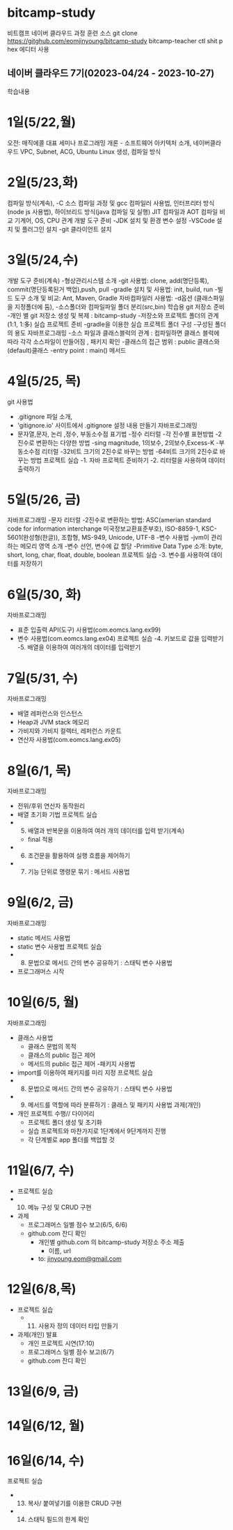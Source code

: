 # bitcamp-study
비트캠프 네이버 클라우드 과정 훈련 소스
git clone https://gitghub.com/eomjinyoung/bitcamp-study bitcamp-teacher
ctl shit p hex 에디터 사용 

## 네이버 클라우드 7기(02023-04/24 - 2023-10-27)
학습내용 

# 1일(5/22,월)
오전: 매직에콜 대표 세미나
프로그래밍 개론 - 소프트웨어 아키텍처 소개, 네이버클라우드 VPC, Subnet, ACG, Ubuntu Linux 생성, 컴파일 방식

# 2일(5/23,화)
컴파일 방식(계속), 
  -C 소스 컴파일 과정 및 gcc 컴파일러 사용법, 
인터프리터 방식(node js 사용법), 
하이브리드 방식(java 컴파일 및 실행)
JIT 컴파일과 AOT 컴파일 비교
기계어, OS, CPU 관계 
개발 도구 준비
  -JDK 설치 및 환경 변수 설정
  -VSCode 설치 및 플러그인 설치 
  -git 클라이언트 설치

# 3일(5/24,수)
개발 도구 준비(계속)
  -형상관리시스템 소개
  -git 사용법: clone, add(명단등록), commit(명단등록된거 백업),push, pull
  -gradle 설치 및 사용법: init, build, run
	-빌드 도구 소개 및 비교: Ant, Maven, Gradle 
자바컴파일러 사용법: 
  -d옵션 (클래스파일을 지정폴더에 둠),
  -소스폴더와 컴파일파일 폴더 분리(src,bin)
학습용 git 저장소 준비
  -개인 별 git 저장소 생성 및 복제 : bitcamp-study
  -저장소와 프로젝트 폴더의 관계(1:1, 1:多)
실습 프로젝트 준비
  -gradle을 이용한 실습 프로젝트 폴더 구성 
  -구성된 폴더의 용도
자바프로그래밍 
  -소스 파일과 클래스블럭의 관계 : 컴파일하면 클래스 블럭에 따라 각각 소스파일이 만들어짐 , 패키지 확인
  -클래스의 접근 범위 : public 클래스와 (default)클래스
  -entry point : main() 메서드 

# 4일(5/25, 목)
git 사용법
  - .gitignore 파일 소개, 
  - 'gitignore.io' 사이트에서 .gitignore 설정 내용 만들기 
자바프로그래밍
  - 문자열,문자, 논리 ,정수, 부동소수점 표기법
  -정수 리터럴
	  -각 진수별 표현방법
	  -2진수로 변환하는 다양한 방법 
		    -sing magnitude, 1의보수, 2의보수,Excess-K
	-부동소수점 리터럴
		-32비트 크기의 2진수로 바꾸는 방법
		-64비트 크기의 2진수로 바꾸는 방법
프로젝트 실습 
  -1. 자바 프로젝트 준비하기
  -2. 리터럴을 사용하여 데이터 출력하기

# 5일(5/26, 금)
자바프로그래밍
  -문자 리터럴
    -2진수로 변환하는 방법: 
    ASC(amerian standard code for information interchange 미국정보교환표준부호),
    ISO-8859-1, KSC-5601(완성형(한글)), 조합형, MS-949, Unicode, UTF-8
  -변수 사용법
    -jvm이 관리하는 메모리 영역 소개
    -변수 선언, 변수에 값 할당
    -Primitive Data Type 소개: byte, short, long, char, float, double, boolean
프로젝트 실습
  -3. 변수를 사용하여 데이터를 저장하기

# 6일(5/30, 화)
자바프로그래밍
  - 표준 입출력 API(도구) 사용법(com.eomcs.lang.ex99)
  - 변수 사용법(com.eomcs.lang.ex04)
프로젝트 실습 
  -4. 키보드로 값을 입력받기
  -5. 배열을 이용하여 여러개의 데이터를 입력받기

# 7일(5/31, 수)
자바프로그래밍
- 배열 레퍼런스와 인스턴스
- Heap과 JVM stack 메모리
- 가비지와 가비지 컬렉터, 레퍼런스 카운트
- 연산자 사용법(com.eomcs.lang.ex05)

# 8일(6/1, 목)
자바프로그래밍
- 전위/후위 연산자 동작원리
- 배열 초기화 기법
프로젝트 실습
 - 5. 배열과 반복문을 이용하여 여러 개의 데이터를 입력 받기(계속)
    - final 적용 
 - 6. 조건문을 활용하여 실행 흐름을 제어하기
 - 7. 기능 단위로 명령문 묶기 : 메서드 사용법 

# 9일(6/2, 금)
자바프로그래밍
- static 메서드 사용법
- static 변수 사용법
프로젝트 실습
 - 8. 문법으로 메서드 간의 변수 공유하기 : 스태틱 변수 사용법
- 프로그래머스 시작

 # 10일(6/5, 월)
자바프로그래밍
- 클래스 사용법
  - 클래스 문법의 목적
  - 클래스의 public 접근 제어
  - 메서드의 public 접근 제어
  -패키지 사용법
- import를 이용하여 패키지를 미리 지정 
프로젝트 실습
 - 8. 문법으로 메서드 간의 변수 공유하기 : 스태틱 변수 사용법
 - 9. 메서드를 역할에 따라 분류하기 : 클래스 및 패키지 사용법
과제(개인)
  - 개인 프로젝트 수행// 다이어리
    - 프로젝트 폴더 생성 및 초기화
    - 실습 프로젝트와 마찬가지로 1단계에서 9단계까지 진행
    - 각 단계별로 app 폴더를 백업할 것 

  
 # 11일(6/7, 수)
 - 프로젝트 실습
  - 10. 메뉴 구성 및 CRUD 구현
- 과제
  - 프로그래머스 일별 점수 보고(6/5, 6/6)
  - github.com 잔디 확인
    - 개인별 github.com 의 bitcamp-study 저장소 주소 제출
      - 이름, url
    - to: jinyoung.eom@gmail.com

 # 12일(6/8,목)
- 프로젝트 실습
  - 11. 사용자 정의 데이터 타입 만들기
- 과제(개인) 발표
  - 개인 프로젝트 시연(17:10)
  - 프로그래머스 일별 점수 보고(6/7) 
  - github.com 잔디 확인

 # 13일(6/9, 금)    

 # 14일(6/12, 월)    


 # 16일(6/14, 수)    
 프로젝트 실습
 - 13. 복사/ 붙여넣기를 이용한 CRUD 구현
 - 14. 스태틱 필드의 한계 확인 

 




